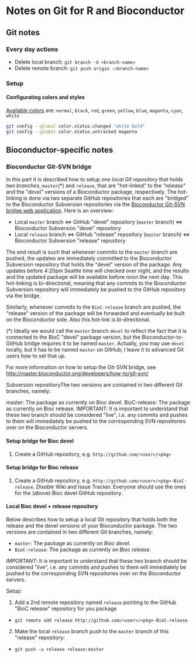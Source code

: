 # Notes on Git for R and Bioconductor

## Git notes

### Every day actions
* Delete local branch: `git branch -d <branch-name>`
* Delete remote branch: `git push origin :<branch-name>`

### Setup

#### Configurating colors and styles
[Available colors](http://sedodream.com/2012/05/05/GitCustomizingColorsForWindowsIncludingPoshgit.aspx) are: `normal`, `black`, `red`, `green`, `yellow`, `blue`, `magenta`, `cyan`, `white`

```bash
git config --global color.status.changed "white bold"
git config --global color.status.untracked magenta
```


## Bioconductor-specific notes

### Bioconductor Git-SVN bridge
In this part it is described how to setup _one local Git repository_ that holds _two branches_, `master`(*) and `release`, that are "hot-linked" to the _"release"_ and the _"devel"_ versions of a Bioconductor package, respectively.  The hot-linking is done via two separate GitHub repositories that each are "bridged" to the Bioconductor Subversion repositories via the [Bioconductor Git-SVN bridge web application](https://gitsvn.bioconductor.org/).  Here is an overview:

* Local `master` branch <=> GitHub "devel" repository (`master` branch) <=> Bioconductor Subversion "devel" repository
* Local `release` branch <=> GitHub "release" repository (`master` branch) <=> Bioconductor Subversion "release" repository

The end result is such that whenever commits to the `master` branch are pushed, the updates are immediately committed to the Bioconductor Subversion repository that holds the "devel" version of the package.  Any updates before 4:20pm Seattle time will checked over night, and the results and the updated package will be available before noon the next day.  This hot-linking is bi-directional, meaning that any commits to the Bioconductor Subversion repository will immediately be pushed to the GitHub repository via the bridge.

Similarly, whenever commits to the `BioC-release` branch are pushed, the "release" version of the package will be forwarded and eventually be built on the Bioconductor side.  Also this hot-link is bi-directional.

(*) Ideally we would call the `master` branch `devel` to reflect the fact that it is connected to the BioC "devel" package version, but the Bioconductor-to-GitHub bridge requires it to be named `master`.  Actually, you may use `devel` locally, but it has to be named `master` on GitHub; I leave it to advanced Git users how to set that up.

For more information on how to setup the Git-SVN bridge, see http://master.bioconductor.org/developers/how-to/git-svn/



Subversion repositioryThe two versions are contained in two different Git branches, namely:

master: The package as currently on Bioc devel.
BioC-release: The package as currently on Bioc release.
IMPORTANT: It is important to understand that these two branch should be considered "live", i.e. any commits and pushes to them will immediately be pushed to the corresponding SVN repositories over on the Bioconductor servers.

#### Setup bridge for Bioc devel
1. Create a GitHub repository, e.g. `http://github.com/<user>/<pkg>`

#### Setup bridge for Bioc release
1. Create a GitHub repository, e.g. `http://github.com/<user>/<pkg>-BioC-release`.  _Disable_ Wiki and Issue Tracker. Everyone should use the ones for the (above) Bioc devel GitHub repository.

#### Local Bioc devel + release repository
Below describes how to setup a local Git repository that holds both the release and the devel versions of your Bioconductor package.  The two versions are contained in two different Git branches, namely:

* `master`: The package as currently on _Bioc devel_.
* `BioC-release`: The package as currently on _Bioc release_.

*IMPORTANT*: It is important to understand that these two branch should be considered "live", i.e. any commits and pushes to them will immediately be pushed to the corresponding SVN repositories over on the Bioconductor servers.

Setup:  

1. Add a 2nd remote repository named `release` pointing to the GitHub "BioC release" repository for you package
  - `git remote add release http://github.com/<user>/<pkg>-BioC-release`

2. Make the local `release` branch push to the `master` branch of this "release" repository:
  - `git push -u release release:master`


